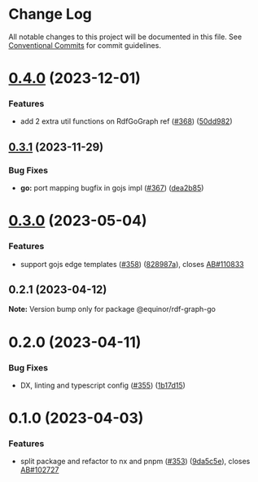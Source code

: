 # Change Log

All notable changes to this project will be documented in this file.
See [Conventional Commits](https://conventionalcommits.org) for commit guidelines.

# [0.4.0](https://github.com/equinor/rdf-graph/compare/@equinor/rdf-graph-go@0.3.1...@equinor/rdf-graph-go@0.4.0) (2023-12-01)


### Features

* add 2 extra util functions on RdfGoGraph ref ([#368](https://github.com/equinor/rdf-graph/issues/368)) ([50dd982](https://github.com/equinor/rdf-graph/commit/50dd9824b3bf166f6ff219690d66eef0c4e0808e))





## [0.3.1](https://github.com/equinor/rdf-graph/compare/@equinor/rdf-graph-go@0.3.0...@equinor/rdf-graph-go@0.3.1) (2023-11-29)


### Bug Fixes

* **go:** port mapping bugfix in gojs impl ([#367](https://github.com/equinor/rdf-graph/issues/367)) ([dea2b85](https://github.com/equinor/rdf-graph/commit/dea2b853c5af2b2155752e80a4d44f698a5227bd))





# [0.3.0](https://github.com/equinor/rdf-graph/compare/@equinor/rdf-graph-go@0.2.1...@equinor/rdf-graph-go@0.3.0) (2023-05-04)


### Features

* support gojs edge templates ([#358](https://github.com/equinor/rdf-graph/issues/358)) ([828987a](https://github.com/equinor/rdf-graph/commit/828987a92bae13325a27c3a7e4a241d48d7bb136)), closes [AB#110833](https://github.com/AB/issues/110833)





## 0.2.1 (2023-04-12)

**Note:** Version bump only for package @equinor/rdf-graph-go





# 0.2.0 (2023-04-11)


### Bug Fixes

* DX, linting and typescript config ([#355](https://github.com/equinor/rdf-graph/issues/355)) ([1b17d15](https://github.com/equinor/rdf-graph/commit/1b17d15178100e73c576973677ff03783056296b))



# 0.1.0 (2023-04-03)


### Features

* split package and refactor to nx and pnpm ([#353](https://github.com/equinor/rdf-graph/issues/353)) ([9da5c5e](https://github.com/equinor/rdf-graph/commit/9da5c5e442b9a7b2232224e509012b93e7167d69)), closes [AB#102727](https://github.com/AB/issues/102727)
